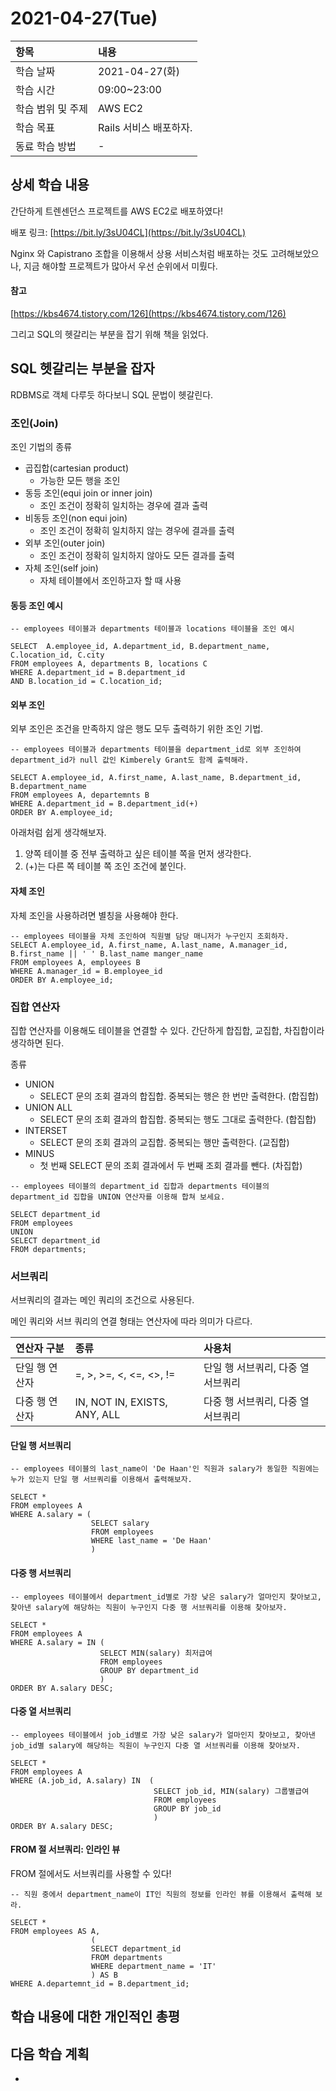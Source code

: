 # 2021-04-27\(Tue\)

| 항목 | 내용 |
| :--- | :--- |
| 학습 날짜 | 2021-04-27\(화\) |
| 학습 시간 | 09:00~23:00 |
| 학습 범위 및 주제 | AWS EC2 |
| 학습 목표 | Rails 서비스 배포하자. |
| 동료 학습 방법 | - |

## 상세 학습 내용

간단하게 트렌센던스 프로젝트를 AWS EC2로 배포하였다!

배포 링크: [https://bit.ly/3sU04CL](https://bit.ly/3sU04CL)

Nginx 와 Capistrano 조합을 이용해서 상용 서비스처럼 배포하는 것도 고려해보았으나, 지금 해야할 프로젝트가 많아서 우선 순위에서 미뤘다.

#### 참고

[https://kbs4674.tistory.com/126](https://kbs4674.tistory.com/126)

그리고 SQL의 헷갈리는 부분을 잡기 위해 책을 읽었다.

## SQL 헷갈리는 부분을 잡자

RDBMS로 객체 다루듯 하다보니 SQL 문법이 헷갈린다.

### 조인\(Join\)

조인 기법의 종류

* 곱집합\(cartesian product\)
  * 가능한 모든 행을 조인
* 동등 조인\(equi join or inner join\)
  * 조인 조건이 정확히 일치하는 경우에 결과 출력
* 비동등 조인\(non equi join\)
  * 조인 조건이 정확히 일치하지 않는 경우에 결과를 출력
* 외부 조인\(outer join\)
  * 조인 조건이 정확히 일치하지 않아도 모든 결과를 출력
* 자체 조인\(self join\)
  * 자체 테이블에서 조인하고자 할 때 사용

#### 동등 조인 예시

```text
-- employees 테이블과 departments 테이블과 locations 테이블을 조인 예시
​
SELECT  A.employee_id, A.department_id, B.department_name, C.location_id, C.city
FROM employees A, departments B, locations C
WHERE A.department_id = B.department_id
AND B.location_id = C.location_id;
```

#### 외부 조인

외부 조인은 조건을 만족하지 않은 행도 모두 출력하기 위한 조인 기법.

```text
-- employees 테이블과 departments 테이블을 department_id로 외부 조인하여 department_id가 null 값인 Kimberely Grant도 함께 출력해라.
​
SELECT A.employee_id, A.first_name, A.last_name, B.department_id, B.department_name
FROM employees A, departemnts B
WHERE A.department_id = B.department_id(+)
ORDER BY A.employee_id;
```

아래처럼 쉽게 생각해보자.

1. 양쪽 테이블 중 전부 출력하고 싶은 테이블 쪽을 먼저 생각한다.
2. \(+\)는 다른 쪽 테이블 쪽 조인 조건에 붙인다.

#### 자체 조인

자체 조인을 사용하려면 별칭을 사용해야 한다.

```text
-- employees 테이블을 자체 조인하여 직원별 담당 매니저가 누구인지 조회하자.
SELECT A.employee_id, A.first_name, A.last_name, A.manager_id, B.first_name || ' ' B.last_name manger_name
FROM employees A, employees B
WHERE A.manager_id = B.employee_id
ORDER BY A.employee_id;
```

### 집합 연산자

집합 연산자를 이용해도 테이블을 연결할 수 있다. 간단하게 합집합, 교집합, 차집합이라 생각하면 된다.

종류

* UNION
  * SELECT 문의 조회 결과의 합집합. 중복되는 행은 한 번만 출력한다. \(합집합\)
* UNION ALL
  * SELECT 문의 조회 결과의 합집합. 중복되는 행도 그대로 출력한다. \(합집합\)
* INTERSET
  * SELECT 문의 조회 결과의 교집합. 중복되는 행만 출력한다. \(교집합\)
* MINUS
  * 첫 번째 SELECT 문의 조회 결과에서 두 번째 조회 결과를 뺀다. \(차집합\)

```text
-- employees 테이블의 department_id 집합과 departments 테이블의 department_id 집합을 UNION 연산자를 이용해 합쳐 보세요.
​
SELECT department_id
FROM employees
UNION
SELECT department_id
FROM departments;
```

### 서브쿼리

서브쿼리의 결과는 메인 쿼리의 조건으로 사용된다.

메인 쿼리와 서브 쿼리의 연결 형태는 연산자에 따라 의미가 다르다.

| 연산자 구분 | 종류 | 사용처 |
| :--- | :--- | :--- |
| 단일 행 연산자 | =, &gt;, &gt;=, &lt;, &lt;=, &lt;&gt;, != | 단일 행 서브쿼리, 다중 열 서브쿼리 |
| 다중 행 연산자 | IN, NOT IN, EXISTS, ANY, ALL | 다중 행 서브쿼리, 다중 열 서브쿼리 |

#### 단일 행 서브쿼리

```text
-- employees 테이블의 last_name이 'De Haan'인 직원과 salary가 동일한 직원에는 누가 있는지 단일 행 서브쿼리를 이용해서 출력해보자.
​
SELECT *
FROM employees A
WHERE A.salary = (
                  SELECT salary
                  FROM employees
                  WHERE last_name = 'De Haan'
                  )
```

#### 다중 행 서브쿼리

```text
-- employees 테이블에서 department_id별로 가장 낮은 salary가 얼마인지 찾아보고, 찾아낸 salary에 해당하는 직원이 누구인지 다중 행 서브쿼리를 이용해 찾아보자.
​
SELECT *
FROM employees A
WHERE A.salary = IN (
                    SELECT MIN(salary) 최저급여
                    FROM employees
                    GROUP BY department_id
                    )
ORDER BY A.salary DESC;
```

#### 다중 열 서브쿼리

```text
-- employees 테이블에서 job_id별로 가장 낮은 salary가 얼마인지 찾아보고, 찾아낸 job_id별 salary에 해당하는 직원이 누구인지 다중 열 서브쿼리를 이용해 찾아보자.
​
SELECT *
FROM employees A
WHERE (A.job_id, A.salary) IN  (
                                SELECT job_id, MIN(salary) 그룹별급여
                                FROM employees
                                GROUP BY job_id
                                )
ORDER BY A.salary DESC;
```

#### FROM 절 서브쿼리: 인라인 뷰

FROM 절에서도 서브쿼리를 사용할 수 있다!

```text
-- 직원 중에서 department_name이 IT인 직원의 정보를 인라인 뷰를 이용해서 출력해 보라.
​
SELECT *
FROM employees AS A,
                  ( 
                  SELECT department_id
                  FROM departments
                  WHERE department_name = 'IT'
                  ) AS B
WHERE A.departemnt_id = B.department_id;
```

## 학습 내용에 대한 개인적인 총평

## 다음 학습 계획

* 
